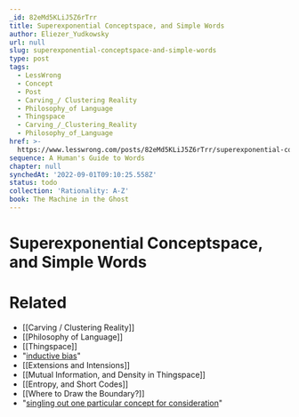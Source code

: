 ```yaml
---
_id: 82eMd5KLiJ5Z6rTrr
title: Superexponential Conceptspace, and Simple Words
author: Eliezer_Yudkowsky
url: null
slug: superexponential-conceptspace-and-simple-words
type: post
tags:
  - LessWrong
  - Concept
  - Post
  - Carving_/ Clustering Reality
  - Philosophy_of Language
  - Thingspace
  - Carving_/_Clustering_Reality
  - Philosophy_of_Language
href: >-
  https://www.lesswrong.com/posts/82eMd5KLiJ5Z6rTrr/superexponential-conceptspace-and-simple-words
sequence: A Human's Guide to Words
chapter: null
synchedAt: '2022-09-01T09:10:25.558Z'
status: todo
collection: 'Rationality: A-Z'
book: The Machine in the Ghost
---
```


# Superexponential Conceptspace, and Simple Words


# Related

- [[Carving / Clustering Reality]]
- [[Philosophy of Language]]
- [[Thingspace]]
- "[inductive bias](/lw/hg/inductive_bias/)"
- [[Extensions and Intensions]]
- [[Mutual Information, and Density in Thingspace]]
- [[Entropy, and Short Codes]]
- [[Where to Draw the Boundary?]]
- "[singling out one particular concept for consideration](/lw/jo/einsteins_arrogance/)"